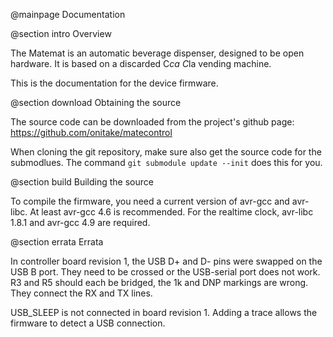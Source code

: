 @mainpage Documentation

@section intro Overview

The Matemat is an automatic beverage dispenser, designed to be open hardware.
It is based on a discarded C*ca C*la vending machine.

This is the documentation for the device firmware.


@section download Obtaining the source

The source code can be downloaded from the project's github page:
https://github.com/onitake/matecontrol

When cloning the git repository, make sure also get the source code for the
submodlues. The command `git submodule update --init` does this for you.

	
@section build Building the source

To compile the firmware, you need a current version of avr-gcc and avr-libc.
At least avr-gcc 4.6 is recommended. For the realtime clock, avr-libc 1.8.1
and avr-gcc 4.9 are required.


@section errata Errata

In controller board revision 1, the USB D+ and D- pins were swapped on the
USB B port. They need to be crossed or the USB-serial port does not work.
R3 and R5 should each be bridged, the 1k and DNP markings are wrong.
They connect the RX and TX lines.

USB_SLEEP is not connected in board revision 1. Adding a trace allows the
firmware to detect a USB connection.

